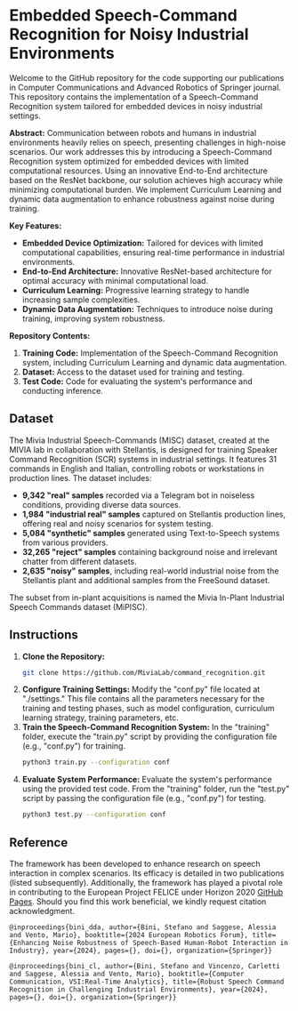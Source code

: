 # Embedded Speech-Command Recognition for Noisy Industrial Environments

Welcome to the GitHub repository for the code supporting our publications in Computer Communications and Advanced Robotics of Springer journal. This repository contains the implementation of a Speech-Command Recognition system tailored for embedded devices in noisy industrial settings.

**Abstract:**
Communication between robots and humans in industrial environments heavily relies on speech, presenting challenges in high-noise scenarios. Our work addresses this by introducing a Speech-Command Recognition system optimized for embedded devices with limited computational resources. Using an innovative End-to-End architecture based on the ResNet backbone, our solution achieves high accuracy while minimizing computational burden. We implement Curriculum Learning and dynamic data augmentation to enhance robustness against noise during training.

**Key Features:**
- **Embedded Device Optimization:** Tailored for devices with limited computational capabilities, ensuring real-time performance in industrial environments.
- **End-to-End Architecture:** Innovative ResNet-based architecture for optimal accuracy with minimal computational load.
- **Curriculum Learning:** Progressive learning strategy to handle increasing sample complexities.
- **Dynamic Data Augmentation:** Techniques to introduce noise during training, improving system robustness.

**Repository Contents:**
1. **Training Code:** Implementation of the Speech-Command Recognition system, including Curriculum Learning and dynamic data augmentation.
2. **Dataset:** Access to the dataset used for training and testing.
3. **Test Code:** Code for evaluating the system's performance and conducting inference.

## Dataset
The Mivia Industrial Speech-Commands (MISC) dataset, created at the MIVIA lab in collaboration with Stellantis, is designed for training Speaker Command Recognition (SCR) systems in industrial settings. It features 31 commands in English and Italian, controlling robots or workstations in production lines. The dataset includes:
- **9,342 "real" samples** recorded via a Telegram bot in noiseless conditions, providing diverse data sources.
- **1,984 "industrial real" samples** captured on Stellantis production lines, offering real and noisy scenarios for system testing.
- **5,084 "synthetic" samples** generated using Text-to-Speech systems from various providers.
- **32,265 "reject" samples** containing background noise and irrelevant chatter from different datasets.
- **2,635 "noisy" samples**, including real-world industrial noise from the Stellantis plant and additional samples from the FreeSound dataset.

The subset from in-plant acquisitions is named the Mivia In-Plant Industrial Speech Commands dataset (MiPISC).

## Instructions
1. **Clone the Repository:**
   ```bash
   git clone https://github.com/MiviaLab/command_recognition.git
   ```
2. **Configure Training Settings:**
   Modify the "conf.py" file located at "./settings." This file contains all the parameters necessary for the training and testing phases, such as model configuration, curriculum learning strategy, training parameters, etc.
3. **Train the Speech-Command Recognition System:**
   In the "training" folder, execute the "train.py" script by providing the configuration file (e.g., "conf.py") for training.
   ```bash
   python3 train.py --configuration conf
   ```
4. **Evaluate System Performance:**
   Evaluate the system's performance using the provided test code. From the "training" folder, run the "test.py" script by passing the configuration file (e.g., "conf.py") for testing.
   ```bash
   python3 test.py --configuration conf
   ```

<!--- ## Models ---> 


<!--- ## Curriculum Learning ---> 


<!--- ## Results ---> 


## Reference
The framework has been developed to enhance research on speech interaction in complex scenarios. Its efficacy is detailed in two publications (listed subsequently). Additionally, the framework has played a pivotal role in contributing to the European Project FELICE under Horizon 2020 [GitHub Pages]([https://www.felice-project.eu/). Should you find this work beneficial, we kindly request citation acknowledgment.
```bibtext
@inproceedings{bini_dda, author={Bini, Stefano and Saggese, Alessia and Vento, Mario}, booktitle={2024 European Robotics Forum}, title={Enhancing Noise Robustness of Speech-Based Human-Robot Interaction in Industry}, year={2024}, pages={}, doi={}, organization={Springer}}
```
```bibtext
@inproceedings{bini_cl, author={Bini, Stefano and Vincenzo, Carletti and Saggese, Alessia and Vento, Mario}, booktitle={Computer Communication, VSI:Real-Time Analytics}, title={Robust Speech Command Recognition in Challenging Industrial Environments}, year={2024}, pages={}, doi={}, organization={Springer}}
```
